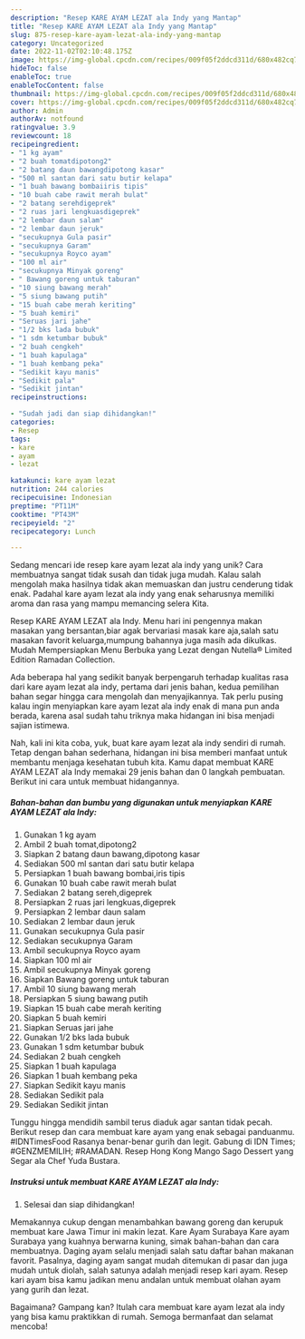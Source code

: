 ```yaml
---
description: "Resep KARE AYAM LEZAT ala Indy yang Mantap"
title: "Resep KARE AYAM LEZAT ala Indy yang Mantap"
slug: 875-resep-kare-ayam-lezat-ala-indy-yang-mantap
category: Uncategorized
date: 2022-11-02T02:10:48.175Z
image: https://img-global.cpcdn.com/recipes/009f05f2ddcd311d/680x482cq70/kare-ayam-lezat-ala-indy-foto-resep-utama.jpg
hideToc: false
enableToc: true
enableTocContent: false
thumbnail: https://img-global.cpcdn.com/recipes/009f05f2ddcd311d/680x482cq70/kare-ayam-lezat-ala-indy-foto-resep-utama.jpg
cover: https://img-global.cpcdn.com/recipes/009f05f2ddcd311d/680x482cq70/kare-ayam-lezat-ala-indy-foto-resep-utama.jpg
author: Admin
authorAv: notfound
ratingvalue: 3.9
reviewcount: 18
recipeingredient:
- "1 kg ayam"
- "2 buah tomatdipotong2"
- "2 batang daun bawangdipotong kasar"
- "500 ml santan dari satu butir kelapa"
- "1 buah bawang bombaiiris tipis"
- "10 buah cabe rawit merah bulat"
- "2 batang serehdigeprek"
- "2 ruas jari lengkuasdigeprek"
- "2 lembar daun salam"
- "2 lembar daun jeruk"
- "secukupnya Gula pasir"
- "secukupnya Garam"
- "secukupnya Royco ayam"
- "100 ml air"
- "secukupnya Minyak goreng"
- " Bawang goreng untuk taburan"
- "10 siung bawang merah"
- "5 siung bawang putih"
- "15 buah cabe merah keriting"
- "5 buah kemiri"
- "Seruas jari jahe"
- "1/2 bks lada bubuk"
- "1 sdm ketumbar bubuk"
- "2 buah cengkeh"
- "1 buah kapulaga"
- "1 buah kembang peka"
- "Sedikit kayu manis"
- "Sedikit pala"
- "Sedikit jintan"
recipeinstructions:

- "Sudah jadi dan siap dihidangkan!"
categories:
- Resep
tags:
- kare
- ayam
- lezat

katakunci: kare ayam lezat 
nutrition: 244 calories
recipecuisine: Indonesian
preptime: "PT11M"
cooktime: "PT43M"
recipeyield: "2"
recipecategory: Lunch

---
```





Sedang mencari ide resep kare ayam lezat ala indy yang unik? Cara membuatnya sangat tidak susah dan tidak juga mudah. Kalau salah mengolah maka hasilnya tidak akan memuaskan dan justru cenderung tidak enak. Padahal kare ayam lezat ala indy yang enak seharusnya memiliki aroma dan rasa yang mampu memancing selera Kita.





Resep KARE AYAM LEZAT ala Indy. Menu hari ini pengennya makan masakan yang bersantan,biar agak bervariasi masak kare aja,salah satu masakan favorit keluarga,mumpung bahannya juga masih ada dikulkas. Mudah Mempersiapkan Menu Berbuka yang Lezat dengan Nutella® Limited Edition Ramadan Collection.

Ada beberapa hal yang sedikit banyak berpengaruh terhadap kualitas rasa dari kare ayam lezat ala indy, pertama dari jenis bahan, kedua pemilihan bahan segar hingga cara mengolah dan menyajikannya. Tak perlu pusing kalau ingin menyiapkan kare ayam lezat ala indy enak di mana pun anda berada, karena asal sudah tahu triknya maka hidangan ini bisa menjadi sajian istimewa.






Nah, kali ini kita coba, yuk, buat kare ayam lezat ala indy sendiri di rumah. Tetap dengan bahan sederhana, hidangan ini bisa memberi manfaat untuk membantu menjaga kesehatan tubuh kita. Kamu dapat membuat KARE AYAM LEZAT ala Indy memakai 29 jenis bahan dan 0 langkah pembuatan. Berikut ini cara untuk membuat hidangannya.

<!--inarticleads1-->

##### Bahan-bahan dan bumbu yang digunakan untuk menyiapkan KARE AYAM LEZAT ala Indy:

1. Gunakan 1 kg ayam
1. Ambil 2 buah tomat,dipotong2
1. Siapkan 2 batang daun bawang,dipotong kasar
1. Sediakan 500 ml santan dari satu butir kelapa
1. Persiapkan 1 buah bawang bombai,iris tipis
1. Gunakan 10 buah cabe rawit merah bulat
1. Sediakan 2 batang sereh,digeprek
1. Persiapkan 2 ruas jari lengkuas,digeprek
1. Persiapkan 2 lembar daun salam
1. Sediakan 2 lembar daun jeruk
1. Gunakan secukupnya Gula pasir
1. Sediakan secukupnya Garam
1. Ambil secukupnya Royco ayam
1. Siapkan 100 ml air
1. Ambil secukupnya Minyak goreng
1. Siapkan  Bawang goreng untuk taburan
1. Ambil 10 siung bawang merah
1. Persiapkan 5 siung bawang putih
1. Siapkan 15 buah cabe merah keriting
1. Siapkan 5 buah kemiri
1. Siapkan Seruas jari jahe
1. Gunakan 1/2 bks lada bubuk
1. Gunakan 1 sdm ketumbar bubuk
1. Sediakan 2 buah cengkeh
1. Siapkan 1 buah kapulaga
1. Siapkan 1 buah kembang peka
1. Siapkan Sedikit kayu manis
1. Sediakan Sedikit pala
1. Sediakan Sedikit jintan


Tunggu hingga mendidih sambil terus diaduk agar santan tidak pecah. Berikut resep dan cara membuat kare ayam yang enak sebagai panduanmu. #IDNTimesFood Rasanya benar-benar gurih dan legit. Gabung di IDN Times; #GENZMEMILIH; #RAMADAN. Resep Hong Kong Mango Sago Dessert yang Segar ala Chef Yuda Bustara. 

<!--inarticleads2-->

##### Instruksi untuk membuat KARE AYAM LEZAT ala Indy:


1. Selesai dan siap dihidangkan!

Memakannya cukup dengan menambahkan bawang goreng dan kerupuk membuat kare Jawa Timur ini makin lezat. Kare Ayam Surabaya Kare ayam Surabaya yang kuahnya berwarna kuning, simak bahan-bahan dan cara membuatnya. Daging ayam selalu menjadi salah satu daftar bahan makanan favorit. Pasalnya, daging ayam sangat mudah ditemukan di pasar dan juga mudah untuk diolah, salah satunya adalah menjadi resep kari ayam. Resep kari ayam bisa kamu jadikan menu andalan untuk membuat olahan ayam yang gurih dan lezat. 

Bagaimana? Gampang kan? Itulah cara membuat kare ayam lezat ala indy yang bisa kamu praktikkan di rumah. Semoga bermanfaat dan selamat mencoba!
